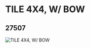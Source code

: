 # TILE 4X4, W/ BOW
## 27507
![TILE 4X4, W/ BOW](https://lc-www-live-s.legocdn.com/media/bricks/5/2/6163989.jpg)